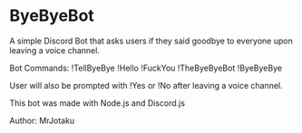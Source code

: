 # ByeByeBot
A simple Discord Bot that asks users if they said goodbye to everyone upon leaving a voice channel. 

Bot Commands: 
!TellByeBye
!Hello
!FuckYou
!TheByeByeBot
!ByeByeBye

User will also be prompted with !Yes or !No after leaving a voice channel. 

This bot was made with Node.js and Discord.js 

Author: MrJotaku